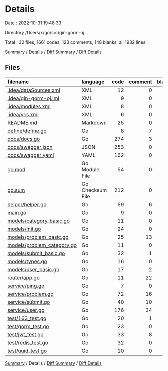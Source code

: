 # Details

Date : 2022-10-31 19:48:33

Directory /Users/x/go/src/gin-gorm-oj

Total : 30 files,  1661 codes, 123 comments, 148 blanks, all 1932 lines

[Summary](results.md) / Details / [Diff Summary](diff.md) / [Diff Details](diff-details.md)

## Files
| filename | language | code | comment | blank | total |
| :--- | :--- | ---: | ---: | ---: | ---: |
| [.idea/dataSources.xml](/.idea/dataSources.xml) | XML | 12 | 0 | 0 | 12 |
| [.idea/gin-gorm-oj.iml](/.idea/gin-gorm-oj.iml) | XML | 9 | 0 | 0 | 9 |
| [.idea/modules.xml](/.idea/modules.xml) | XML | 8 | 0 | 0 | 8 |
| [.idea/vcs.xml](/.idea/vcs.xml) | XML | 6 | 0 | 0 | 6 |
| [README.md](/README.md) | Markdown | 25 | 0 | 23 | 48 |
| [define/define.go](/define/define.go) | Go | 8 | 7 | 3 | 18 |
| [docs/docs.go](/docs/docs.go) | Go | 274 | 3 | 5 | 282 |
| [docs/swagger.json](/docs/swagger.json) | JSON | 253 | 0 | 0 | 253 |
| [docs/swagger.yaml](/docs/swagger.yaml) | YAML | 162 | 0 | 1 | 163 |
| [go.mod](/go.mod) | Go Module File | 54 | 0 | 4 | 58 |
| [go.sum](/go.sum) | Go Checksum File | 212 | 0 | 1 | 213 |
| [helper/helper.go](/helper/helper.go) | Go | 69 | 6 | 11 | 86 |
| [main.go](/main.go) | Go | 9 | 0 | 3 | 12 |
| [models/category_basic.go](/models/category_basic.go) | Go | 11 | 0 | 4 | 15 |
| [models/init.go](/models/init.go) | Go | 24 | 0 | 6 | 30 |
| [models/problem_basic.go](/models/problem_basic.go) | Go | 25 | 13 | 9 | 47 |
| [models/problem_category.go](/models/problem_category.go) | Go | 11 | 0 | 4 | 15 |
| [models/submit_basic.go](/models/submit_basic.go) | Go | 32 | 1 | 5 | 38 |
| [models/types.go](/models/types.go) | Go | 16 | 0 | 6 | 22 |
| [models/user_basic.go](/models/user_basic.go) | Go | 17 | 2 | 4 | 23 |
| [router/app.go](/router/app.go) | Go | 11 | 22 | 6 | 39 |
| [service/ping.go](/service/ping.go) | Go | 7 | 0 | 3 | 10 |
| [service/problem.go](/service/problem.go) | Go | 72 | 16 | 6 | 94 |
| [service/submit.go](/service/submit.go) | Go | 40 | 10 | 5 | 55 |
| [service/user.go](/service/user.go) | Go | 176 | 34 | 11 | 221 |
| [test/163_test.go](/test/163_test.go) | Go | 20 | 1 | 3 | 24 |
| [test/gorm_test.go](/test/gorm_test.go) | Go | 23 | 0 | 4 | 27 |
| [test/jwt_test.go](/test/jwt_test.go) | Go | 33 | 8 | 10 | 51 |
| [test/redis_test.go](/test/redis_test.go) | Go | 32 | 0 | 7 | 39 |
| [test/uuid_test.go](/test/uuid_test.go) | Go | 10 | 0 | 4 | 14 |

[Summary](results.md) / Details / [Diff Summary](diff.md) / [Diff Details](diff-details.md)